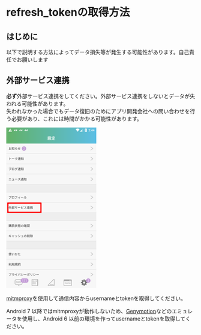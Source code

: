 # refresh_tokenの取得方法

## はじめに

以下で説明する方法によってデータ損失等が発生する可能性があります。自己責任でお願いします

## 外部サービス連携

**必ず**外部サービス連携をしてください。外部サービス連携をしないとデータが失われる可能性があります。  
失われなかった場合でもデータ復旧のためにアプリ開発会社への問い合わせを行う必要があり、これには時間がかかる可能性があります。

<img src="setting.png" width="240" alt="setting.png">



[mitmproxy](https://mitmproxy.org/)を使用して通信内容からusernameとtokenを取得してください。

Android 7 以降ではmitmproxyが動作しないため、[Genymotion](https://www.genymotion.com/)などのエミュレータを使用し、Android 6 以前の環境を作ってusernameとtokenを取得してください。
